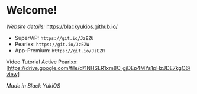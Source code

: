 # Welcome!

_Website details:_ https://blackyukios.github.io/ 

- SuperViP: `https://git.io/JzEZU`
- Pearlxx: `https://git.io/JzEZW`
- App-Premium: `https://git.io/JzEZR`

Video Tutorial Active Pearlxx: [https://drive.google.com/file/d/1NHSLR1xm8C_gjDEp4MYs1pHzJDE7kgO6/view]

_Made in Black YukiOS_
